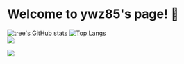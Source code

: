 # Welcome to ywz85's page! 👋
<!-- ![](https://github-readme-stats.vercel.app/api?username=ywz85&theme=dark) -->
[![tree's GitHub stats](https://github-readme-stats.vercel.app/api?username=ywz85&hide=contribs,prs&show_icons=true&theme=radical)](https://github.com/anuraghazra/github-readme-stats)
[![Top Langs](https://github-readme-stats.vercel.app/api/top-langs/?username=anuraghazra&layout=compact)](https://github.com/anuraghazra/github-readme-stats)
<br>
![](http://antzuhl.cn:4000/get/@ywz85)
<br>
<!-- <p style="color:yellow;font-size:20px;">Show my skills</p>
<br> -->
![](https://img.shields.io/badge/-JavaScript-e5cd0c?style=flat-square&logo=JavaScript&labelColor=f7df1e&logoColor=000)



